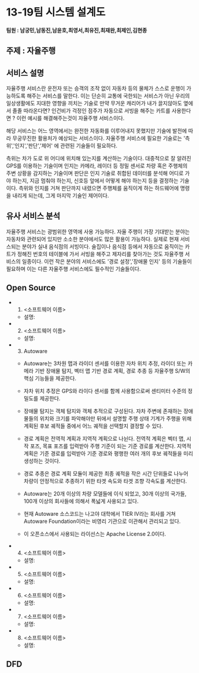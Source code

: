 # 13-19팀 시스템 설계도

#### 팀원 : 남궁민,남동진,남윤호,최영서,최유진,최재완,최제인,김현종

## 주제 : 자율주행

## 서비스 설명

자율주행 서비스란 운전자 또는 승객의 조작 없이 자동차 등의 물체가 스스로 운행이 가능하도록 해주는 서비스를 말한다. 이는 단순히 교통에 국한되는 서비스가 아닌 우리의 일상생활에도 지대한 영향을 끼치는 기술로 만약 무거운 캐리어가 내가 끌지않아도 옆에서 졸졸 따라온다면? 인건비가 걱정인 점주가 자동으로 서빙을 해주는 카트를 사용한다면 ? 이런 예시를 해결해주는것이 자율주행 서비스이다.

해당 서비스는 어느 영역에서는 완전한 자동화를 이루어내지 못했지만 기술에 발전에 따라 무궁무진한 활용처가 예상되는 서비스이다. 자율주행 서비스에 필요한 기술로는 '측위','인지','판단','제어' 에 관련된 기술들이 필요하다.

측위는 차가 도로 위 어디에 위치해 있는지를 계산하는 기술이다. 대중적으로 잘 알려진 GPS를 이용하는 기술이며 인지는 카메라, 레이더 등 정밀 센서로 차량 혹은 주행체의 주변 상황을 감지하는 기술이며   판단은 인지 기술로 취합된 데이터를 분석해 어디로 가야 하는지, 지금 멈춰야 하는지, 신호등 앞에서 어떻게 해야 하는지 등을 결정하는 기술이다. 측위와 인지를 거쳐 판단까지 내렸으면 주행체를 움직이게 하는 하드웨어에 명령을 내리게 되는데, 그게 마지막 기술인 제어이다.

## 유사 서비스 분석

자율주행 서비스는 광범위한 영역에 사용 가능하다. 자율 주행이 가장 기대받는 분야는 자동차와 관련되어 있지만 소소한 분야에서도 많은 활용이 가능하다. 실제로 현재 서비스되는 분야가 실내 음식점의 서빙이다. 술집이나 음식점 등에서 자동으로 움직이는 카트가 정해진 번호의 테이블에 가서 서빙을 해주고 제자리를 찾아가는 것도 자율주행 서비스의 일종이다.  이런 작은 분야의 서비스에도 '경로 설정','장애물 인지' 등의 기술들이 필요하며 이는 다른 자율주행 서비스에도 필수적인 기술들이다.

## Open Source

* 1. <소프트웨어 이름>

  * 설명:





* 2. <소프트웨어 이름>

  * 설명:



* 3. Autoware

  * Autoware는 3차원 맵과 라이더 센서를 이용한 자차 위치 추정, 라이더 또는 카메라 기반 장애물 탐지, 벡터 맵 기반 경로 계획, 경로 추종 등 자율주행 S/W의 핵심 기능들을 제공한다. 
  * 자차 위치 추정은 GPS와 라이다 센서를 함께 사용함으로써 센티미터 수준의 정밀도를 제공한다. 
  * 장애물 탐지는 객체 탐지와 객체 추적으로 구성된다. 자차 주변에 존재하는 장애물들의 위치와 크기를 파악해야만 뒤에서 설명할 주행 상태 기계가 주행을 위해 계획된 후보 궤적들 중에서 어느 궤적을 선택할지 결정할 수 있다.
  * 경로 계획은 전역적 계획과 지역적 계획으로 나뉜다. 전역적 계획은 벡터 맵, 시작 포즈, 목표 포즈를 입력받아 주행 기준이 되는 기준 경로를 계산한다. 지역적 계획은 기준 경로를 입력받아 기준 경로와 평행한 여러 개의 후보 궤적들을 미리 생성하는 것이다.
  * 경로 추종은 경로 계획 모듈이 제공한 최종 궤적을 작은 시간 단위들로 나누어 차량이 안정적으로 추종하기 위한 타겟 속도와 타겟 조향 각속도를 계산한다.

  *  Autoware는 20개 이상의 차량 모델들에 이식 되었고, 30개 이상의 국가들, 100개 이상의 회사들에 의해서 폭넓게 사용되고 있다. 
  * 현재 Autoware 소스코드는 나고야 대학에서 TIER IV라는 회사를 거쳐 Autoware Foundation이라는 비영리 기관으로 이관해서 관리되고 있다. 
  * 이 오픈소스에서 사용되는 라이선스는 Apache License 2.0이다.                   

* 4. <소프트웨어 이름>

  * 설명:



* 5. <소프트웨어 이름>

  * 설명:



* 6. <소프트웨어 이름>

  * 설명:



* 7. <소프트웨어 이름>

  * 설명:



* 8. <소프트웨어 이름>

  * 설명:



## DFD



